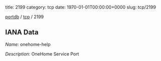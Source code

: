 title: 2199
category: tcp
date: 1970-01-01T00:00:00+0000
slug: tcp/2199

[portdb](/) / [tcp](/category/tcp.html) / 2199


## IANA Data

_Name:_ onehome-help

_Description:_ OneHome Service Port


